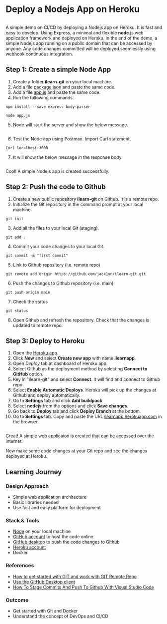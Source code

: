 # Deploy a Nodejs App on Heroku

![]()

A simple demo on CI/CD by deploying a Nodejs app on Heroku. It is fast and easy to develop. Using Express, a minimal and flexible **node**.js web application framework and deployed on Heroku. In the end of the demo, a simple Nodejs app running on a public domain that can be accessed by anyone. Any code changes committed will be deployed seemlessly using webhook continuous integration.


## Step 1: Create a simple Node App

1. Create a folder **ilearn-git** on your local machine. 
2. Add a file [package.json](https://github.com/jack1yn/ilearn-git/blob/main/package.json) and paste the same code.
3. Add a file [app.js](https://github.com/jack1yn/ilearn-git/blob/main/app.js) and paste the same code.
4. Run the following commands. 

`npm install --save express body-parser`

`node app.js`

5. Node will start the server and show the below message.

![]()

6. Test the Node app using Postman. Import Curl statement. 

`Curl localhost:3000` 

7. It will show the below message in the response body.

![]()

Cool! A simple Nodejs app is created successfully.


## Step 2: Push the code to Github

1. Create a new public repository **ilearn-git** on Github. It is a remote repo. 
2. Initialize the Git repository in the command prompt at your local machine.

`git init`

3. Add all the files to your local Git (staging).

`git add . `

4. Commit your code changes to your local Git.

`git commit -m "first commit"`

5. Link to Github repository (i.e. remote repo) 

`git remote add origin https://github.com/jack1yn/ilearn-git.git`

6. Push the changes to Github repository (i.e. main)

`git push origin main`

7. Check the status

`git status`

8. Open Github and refresh the repository. Check that the changes is updated to remote repo.


## Step 3: Deploy to Heroku

1. Open the [Heroku app](https://dashboard.heroku.com/apps).
2. Click **New** and select **Create new app** with name **ilearnapp**.
3. Open *Deploy* tab at dashboard of Heroku app.
4. Select Github as the deployment method by selecting **Connect to GitHub** option.   
5. Key in "ilearn-git" and select **Connect**. It will find and connect to Github repo.
6. Select **Enable Automatic Deploys**. Heroku will pick up the changes at Github and deploy automatically. 
7. Go to **Settings** tab and click **Add buildpack**
8. Select **nodejs** from the options and click **Save changes**.
9. Go back to **Deploy** tab and click **Deploy Branch** at the bottom.
10. Go to **Settings** tab. Copy and paste the URL [ilearnapp.herokuapp.com](https://ilearnapp.herokuapp.com/) in the browser.

![]() 

Great! A simple web applicaion is created that can be accessed over the internet.

Now make some code changes at your Git repo and see the changes deployed at Heroku.


## Learning Journey
### Design Approach

* Simple web application architecture  
* Basic libraries needed
* Use fast and easy platform for deployment

### Stack & Tools

* [Node](https://nodejs.org/en/) on your local machine
* [GitHub account](https://github.com) to host the code online 
* [GitHub desktop](https://desktop.github.com/) to push the code changes to Github
* [Heroku account](https://signup.heroku.com/login)
* Docker

### References

* [How to get started with GIT and work with GIT Remote Repo](https://www3.ntu.edu.sg/home/ehchua/programming/howto/Git_HowTo.html)
* [Use the GitHub Desktop client](https://idratherbewriting.com/learnapidoc/pubapis_github_desktop_client.html#:~:text=In%20your%20GitHub%20Desktop%20GUI,button%20changes%20to%20Pull%20Origin.)
* [How To Stage Commits And Push To Github With Visual Studio Code](https://www.youtube.com/watch?v=NFK18j-HUNU)

### Outcome
* Get started with Git and Docker
* Understand the concept of DevOps and CI/CD 

